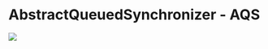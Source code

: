 # AbstractQueuedSynchronizer - AQS
![](../../../Administrator/Desktop/highly_concurrent_demo/src/main/java/com/example/highly_concurrent_demo/aqs/aqs_1.png)
